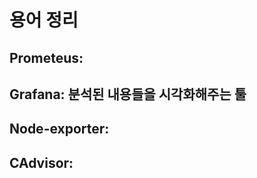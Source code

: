 # 용어 정리

## Prometeus:&#x20;

## Grafana:  분석된 내용들을 시각화해주는 툴

## Node-exporter:&#x20;

## CAdvisor:
